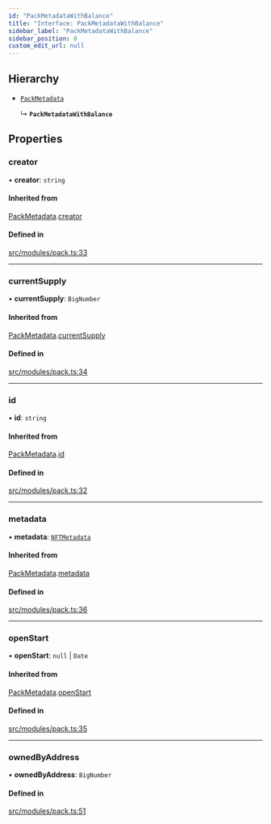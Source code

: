 ```yaml
---
id: "PackMetadataWithBalance"
title: "Interface: PackMetadataWithBalance"
sidebar_label: "PackMetadataWithBalance"
sidebar_position: 0
custom_edit_url: null
---
```


## Hierarchy

- [`PackMetadata`](PackMetadata)

  ↳ **`PackMetadataWithBalance`**

## Properties

### creator

• **creator**: `string`

#### Inherited from

[PackMetadata](PackMetadata).[creator](PackMetadata#creator)

#### Defined in

[src/modules/pack.ts:33](https://github.com/PrasoonPratham/nftlabs-sdk-ts/blob/68c3596/src/modules/pack.ts#L33)

---

### currentSupply

• **currentSupply**: `BigNumber`

#### Inherited from

[PackMetadata](PackMetadata).[currentSupply](PackMetadata#currentsupply)

#### Defined in

[src/modules/pack.ts:34](https://github.com/PrasoonPratham/nftlabs-sdk-ts/blob/68c3596/src/modules/pack.ts#L34)

---

### id

• **id**: `string`

#### Inherited from

[PackMetadata](PackMetadata).[id](PackMetadata#id)

#### Defined in

[src/modules/pack.ts:32](https://github.com/PrasoonPratham/nftlabs-sdk-ts/blob/68c3596/src/modules/pack.ts#L32)

---

### metadata

• **metadata**: [`NFTMetadata`](NFTMetadata)

#### Inherited from

[PackMetadata](PackMetadata).[metadata](PackMetadata#metadata)

#### Defined in

[src/modules/pack.ts:36](https://github.com/PrasoonPratham/nftlabs-sdk-ts/blob/68c3596/src/modules/pack.ts#L36)

---

### openStart

• **openStart**: `null` \| `Date`

#### Inherited from

[PackMetadata](PackMetadata).[openStart](PackMetadata#openstart)

#### Defined in

[src/modules/pack.ts:35](https://github.com/PrasoonPratham/nftlabs-sdk-ts/blob/68c3596/src/modules/pack.ts#L35)

---

### ownedByAddress

• **ownedByAddress**: `BigNumber`

#### Defined in

[src/modules/pack.ts:51](https://github.com/PrasoonPratham/nftlabs-sdk-ts/blob/68c3596/src/modules/pack.ts#L51)
